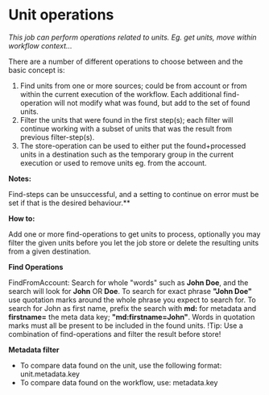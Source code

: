 # Unit operations #

*This job can perform operations related to units. Eg. get units, move within workflow context...*


There are a number of different operations to choose between and the basic concept is:  
1.  Find units from one or more sources; could be from account or from within the current execution of the workflow. Each additional find-operation will not modify what was found, but add to the set of found units.  
2. Filter the units that were found in the first step(s); each filter will continue working with a subset of units that was the result from previous filter-step(s).  
3. The store-operation can be used to either put the found+processed units in a destination such as the temporary group in the current execution or used to remove units eg. from the account.   



**Notes:**

Find-steps can be unsuccessful, and a setting to continue on error must be set if that is the desired behaviour.**

**How to:**

Add one or more find-operations to get units to process, optionally you may filter the given units before you let the job store or delete the resulting units from a given destination. 


**Find Operations**

FindFromAccount: Search for whole "words" such as **John Doe**, and the search will look for **John** OR **Doe**. To search for exact phrase **"John Doe"** use quotation marks around the whole phrase you expect to search for. To search for John as first name, prefix the search with **md:** for metadata and **firstname=** the meta data key; **"md:firstname=John"**. Words in quotation marks must all be present to be included in the found units. !Tip: Use a combination of find-operations and filter the result before store!

**Metadata filter**

* To compare data found on the unit, use the following format: unit.metadata.key
* To compare data found on the workflow, use: metadata.key
